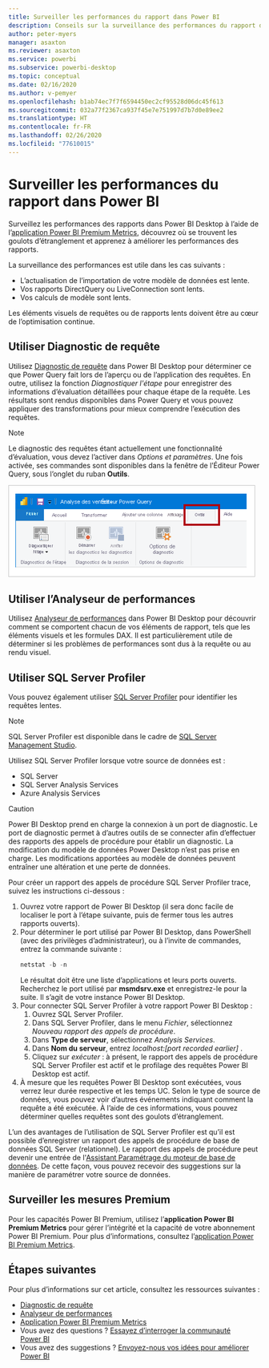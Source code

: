 ```yaml
---
title: Surveiller les performances du rapport dans Power BI
description: Conseils sur la surveillance des performances du rapport dans Power BI.
author: peter-myers
manager: asaxton
ms.reviewer: asaxton
ms.service: powerbi
ms.subservice: powerbi-desktop
ms.topic: conceptual
ms.date: 02/16/2020
ms.author: v-pemyer
ms.openlocfilehash: b1ab74ec7f7f6594450ec2cf95528d06dc45f613
ms.sourcegitcommit: 032a77f2367ca937f45e7e751997d7b7d0e89ee2
ms.translationtype: HT
ms.contentlocale: fr-FR
ms.lasthandoff: 02/26/2020
ms.locfileid: "77610015"
---
```

# <a name="monitor-report-performance-in-power-bi"></a>Surveiller les performances du rapport dans Power BI

Surveillez les performances des rapports dans Power BI Desktop à l’aide de l’[application Power BI Premium Metrics](../service-premium-metrics-app.md), découvrez où se trouvent les goulots d’étranglement et apprenez à améliorer les performances des rapports.

La surveillance des performances est utile dans les cas suivants :

- L’actualisation de l’importation de votre modèle de données est lente.
- Vos rapports DirectQuery ou LiveConnection sont lents.
- Vos calculs de modèle sont lents.

Les éléments visuels de requêtes ou de rapports lents doivent être au cœur de l’optimisation continue.

## <a name="use-query-diagnostics"></a>Utiliser Diagnostic de requête

Utilisez [Diagnostic de requête](/power-query/QueryDiagnostics) dans Power BI Desktop pour déterminer ce que Power Query fait lors de l’aperçu ou de l’application des requêtes. En outre, utilisez la fonction _Diagnostiquer l'étape_ pour enregistrer des informations d’évaluation détaillées pour chaque étape de la requête. Les résultats sont rendus disponibles dans Power Query et vous pouvez appliquer des transformations pour mieux comprendre l’exécution des requêtes.

> [!NOTE]
> Le diagnostic des requêtes étant actuellement une fonctionnalité d’évaluation, vous devez l’activer dans _Options et paramètres_. Une fois activée, ses commandes sont disponibles dans la fenêtre de l’Éditeur Power Query, sous l’onglet du ruban **Outils**.

![L’image affiche l’onglet du ruban Outils de l’Éditeur Power Query. Le ruban affiche la commande Diagnostiquer l’étape, la commande Démarrer le diagnostic et la commande Arrêter le Diagnostic.](media/monitor-report-performance/power-query-diagnotics.png)

## <a name="use-performance-analyzer"></a>Utiliser l’Analyseur de performances

Utilisez [Analyseur de performances](../desktop-performance-analyzer.md) dans Power BI Desktop pour découvrir comment se comportent chacun de vos éléments de rapport, tels que les éléments visuels et les formules DAX. Il est particulièrement utile de déterminer si les problèmes de performances sont dus à la requête ou au rendu visuel.

## <a name="use-sql-server-profiler"></a>Utiliser SQL Server Profiler

Vous pouvez également utiliser [SQL Server Profiler](/sql/tools/sql-server-profiler/sql-server-profiler) pour identifier les requêtes lentes.

> [!NOTE]
> SQL Server Profiler est disponible dans le cadre de [SQL Server Management Studio](/sql/ssms/download-sql-server-management-studio-ssms).

Utilisez SQL Server Profiler lorsque votre source de données est :

- SQL Server
- SQL Server Analysis Services
- Azure Analysis Services

> [!CAUTION]
> Power BI Desktop prend en charge la connexion à un port de diagnostic. Le port de diagnostic permet à d’autres outils de se connecter afin d’effectuer des rapports des appels de procédure pour établir un diagnostic. La modification du modèle de données Power Desktop n’est pas prise en charge. Les modifications apportées au modèle de données peuvent entraîner une altération et une perte de données.

Pour créer un rapport des appels de procédure SQL Server Profiler trace, suivez les instructions ci-dessous :

1. Ouvrez votre rapport de Power BI Desktop (il sera donc facile de localiser le port à l’étape suivante, puis de fermer tous les autres rapports ouverts).
1. Pour déterminer le port utilisé par Power BI Desktop, dans PowerShell (avec des privilèges d’administrateur), ou à l’invite de commandes, entrez la commande suivante :
    ```powershell
    netstat -b -n
    ```
    Le résultat doit être une liste d’applications et leurs ports ouverts. Recherchez le port utilisé par **msmdsrv.exe** et enregistrez-le pour la suite. Il s’agit de votre instance Power BI Desktop.
1. Pour connecter SQL Server Profiler à votre rapport Power BI Desktop :
    1. Ouvrez SQL Server Profiler.
    1. Dans SQL Server Profiler, dans le menu _Fichier_, sélectionnez _Nouveau rapport des appels de procédure_.
    1. Dans **Type de serveur**, sélectionnez _Analysis Services_.
    1. Dans **Nom du serveur**, entrez _localhost:[port recorded earlier]_ .
    1. Cliquez sur _exécuter_ : à présent, le rapport des appels de procédure SQL Server Profiler est actif et le profilage des requêtes Power BI Desktop est actif.
1. À mesure que les requêtes Power BI Desktop sont exécutées, vous verrez leur durée respective et les temps UC. Selon le type de source de données, vous pouvez voir d’autres événements indiquant comment la requête a été exécutée. À l’aide de ces informations, vous pouvez déterminer quelles requêtes sont des goulots d’étranglement.

L’un des avantages de l’utilisation de SQL Server Profiler est qu’il est possible d’enregistrer un rapport des appels de procédure de base de données SQL Server (relationnel). Le rapport des appels de procédure peut devenir une entrée de l'[Assistant Paramétrage du moteur de base de données](/sql/relational-databases/performance/start-and-use-the-database-engine-tuning-advisor). De cette façon, vous pouvez recevoir des suggestions sur la manière de paramétrer votre source de données.

## <a name="monitor-premium-metrics"></a>Surveiller les mesures Premium

Pour les capacités Power BI Premium, utilisez l’**application Power BI Premium Metrics** pour gérer l’intégrité et la capacité de votre abonnement Power BI Premium. Pour plus d’informations, consultez l’[application Power BI Premium Metrics](../service-premium-metrics-app.md).

## <a name="next-steps"></a>Étapes suivantes

Pour plus d’informations sur cet article, consultez les ressources suivantes :

- [Diagnostic de requête](/power-query/QueryDiagnostics)
- [Analyseur de performances](../desktop-performance-analyzer.md)
- [Application Power BI Premium Metrics](../service-premium-metrics-app.md)
- Vous avez des questions ? [Essayez d’interroger la communauté Power BI](https://community.powerbi.com/)
- Vous avez des suggestions ? [Envoyez-nous vos idées pour améliorer Power BI](https://ideas.powerbi.com/)
